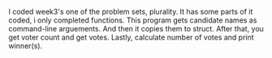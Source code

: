 I coded week3's one of the problem sets, plurality. It has some parts of it coded, i only completed functions. This program gets candidate names as command-line arguements. And then it copies them to struct. After that, you get voter count and get votes. Lastly, calculate number of votes and print winner(s).

